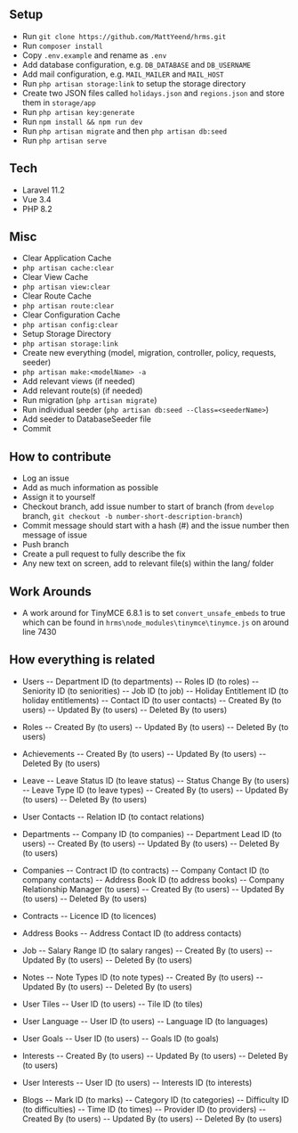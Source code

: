 ## Setup

- Run `git clone https://github.com/MattYeend/hrms.git`
- Run `composer install`
- Copy `.env.example` and rename as `.env`
- Add database configuration, e.g. `DB_DATABASE` and `DB_USERNAME`
- Add mail configuration, e.g. `MAIL_MAILER` and `MAIL_HOST`
- Run `php artisan storage:link` to setup the storage directory
- Create two JSON files called `holidays.json` and `regions.json` and store them in `storage/app`
- Run `php artisan key:generate`
- Run `npm install && npm run dev`
- Run `php artisan migrate` and then `php artisan db:seed`
- Run `php artisan serve`

## Tech
- Laravel 11.2
- Vue 3.4
- PHP 8.2

## Misc
- Clear Application Cache
- `php artisan cache:clear`
- Clear View Cache
- `php artisan view:clear`
- Clear Route Cache 
- `php artisan route:clear`
- Clear Configuration Cache
- `php artisan config:clear`
- Setup Storage Directory
- `php artisan storage:link`
- Create new everything (model, migration, controller, policy, requests, seeder)
- `php artisan make:<modelName> -a`
- Add relevant views (if needed)
- Add relevant route(s) (if needed)
- Run migration (`php artisan migrate`)
- Run individual seeder (`php artisan db:seed --Class=<seederName>`)
- Add seeder to DatabaseSeeder file
- Commit

## How to contribute
- Log an issue
- Add as much information as possible
- Assign it to yourself
- Checkout branch, add issue number to start of branch (from `develop` branch, `git checkout -b number-short-description-branch`)
- Commit message should start with a hash (#) and the issue number then message of issue
- Push branch
- Create a pull request to fully describe the fix
- Any new text on screen, add to relevant file(s) within the lang/ folder

## Work Arounds
- A work around for TinyMCE 6.8.1 is to set `convert_unsafe_embeds` to true which can be found in `hrms\node_modules\tinymce\tinymce.js` on around line 7430 

## How everything is related
- Users
-- Department ID (to departments)
-- Roles ID (to roles)
-- Seniority ID (to seniorities)
-- Job ID (to job)
-- Holiday Entitlement ID (to holiday entitlements)
-- Contact ID (to user contacts)
-- Created By (to users)
-- Updated By (to users)
-- Deleted By (to users)

- Roles
-- Created By (to users)
-- Updated By (to users)
-- Deleted By (to users)

- Achievements
-- Created By (to users)
-- Updated By (to users)
-- Deleted By (to users)

- Leave
-- Leave Status ID (to leave status)
-- Status Change By (to users)
-- Leave Type ID (to leave types)
-- Created By (to users)
-- Updated By (to users)
-- Deleted By (to users)

- User Contacts
-- Relation ID (to contact relations)

- Departments
-- Company ID (to companies)
-- Department Lead ID (to users)
-- Created By (to users)
-- Updated By (to users)
-- Deleted By (to users)

- Companies
-- Contract ID (to contracts)
-- Company Contact ID (to company contacts)
-- Address Book ID (to address books)
-- Company Relationship Manager (to users)
-- Created By (to users)
-- Updated By (to users)
-- Deleted By (to users)

- Contracts
-- Licence ID (to licences)

- Address Books
-- Address Contact ID (to address contacts)

- Job
-- Salary Range ID (to salary ranges)
-- Created By (to users)
-- Updated By (to users)
-- Deleted By (to users)

- Notes
-- Note Types ID (to note types)
-- Created By (to users)
-- Updated By (to users)
-- Deleted By (to users)

- User Tiles
-- User ID (to users)
-- Tile ID (to tiles)

- User Language
-- User ID (to users)
-- Language ID (to languages)

- User Goals
-- User ID (to users)
-- Goals ID (to goals)

- Interests
-- Created By (to users)
-- Updated By (to users)
-- Deleted By (to users)

- User Interests
-- User ID (to users)
-- Interests ID (to interests)

- Blogs
-- Mark ID (to marks)
-- Category ID (to categories)
-- Difficulty ID (to difficulties)
-- Time ID (to times)
-- Provider ID (to providers)
-- Created By (to users)
-- Updated By (to users)
-- Deleted By (to users)